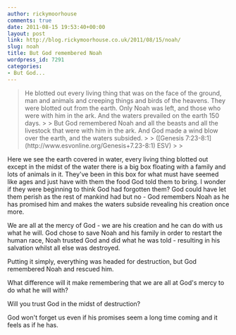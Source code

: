```yaml
---
author: rickymoorhouse
comments: true
date: 2011-08-15 19:53:40+00:00
layout: post
link: http://blog.rickymoorhouse.co.uk/2011/08/15/noah/
slug: noah
title: But God remembered Noah
wordpress_id: 7291
categories:
- But God...
---
```


<blockquote>He blotted out every living thing that was on the face of the ground, man and animals and creeping things and birds of the heavens. They were blotted out from the earth. Only Noah was left, and those who were with him in the ark. And the waters prevailed on the earth 150 days.
> 
> But God remembered Noah and all the beasts and all the livestock that were with him in the ark. And God made a wind blow over the earth, and the waters subsided.
> 
> ([Genesis 7:23-8:1](http://www.esvonline.org/Genesis+7.23-8:1) ESV)
> 
> </blockquote>

Here we see the earth covered in water, every living thing blotted out except in the midst of the water there is a big box floating with a family and lots of animals in it. They've been in this box for what must have seemed like ages and just have with them the food God told them to bring. I wonder if they were beginning to think God had forgotten them? God could have let them perish as the rest of mankind had but no - God remembers Noah as he has promised him and makes the waters subside revealing his creation once more.

We are all at the mercy of God - we are his creation and he can do with us what he will. God chose to save Noah and his family in order to restart the human race, Noah trusted God and did what he was told - resulting in his salvation whilst all else was destroyed.

Putting it simply, everything was headed for destruction, but God remembered Noah and rescued him.

What difference will it make remembering that we are all at God's mercy to do what he will with?

Will you trust God in the midst of destruction?

God won't forget us even if his promises seem a long time coming and it feels as if he has.
